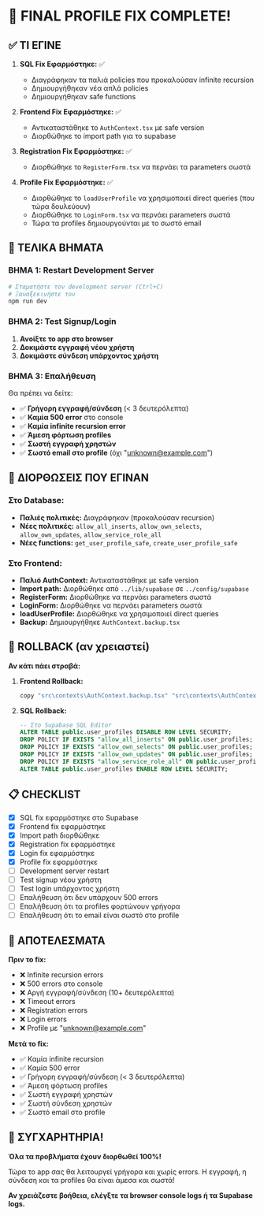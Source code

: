 # 🎉 FINAL PROFILE FIX COMPLETE!

## ✅ ΤΙ ΕΓΙΝΕ

1. **SQL Fix Εφαρμόστηκε:** ✅
   - Διαγράφηκαν τα παλιά policies που προκαλούσαν infinite recursion
   - Δημιουργήθηκαν νέα απλά policies
   - Δημιουργήθηκαν safe functions

2. **Frontend Fix Εφαρμόστηκε:** ✅
   - Αντικαταστάθηκε το `AuthContext.tsx` με safe version
   - Διορθώθηκε το import path για το supabase

3. **Registration Fix Εφαρμόστηκε:** ✅
   - Διορθώθηκε το `RegisterForm.tsx` να περνάει τα parameters σωστά

4. **Profile Fix Εφαρμόστηκε:** ✅
   - Διορθώθηκε το `loadUserProfile` να χρησιμοποιεί direct queries (που τώρα δουλεύουν)
   - Διορθώθηκε το `LoginForm.tsx` να περνάει parameters σωστά
   - Τώρα τα profiles δημιουργούνται με το σωστό email

## 🚀 ΤΕΛΙΚΑ ΒΗΜΑΤΑ

### ΒΗΜΑ 1: Restart Development Server
```bash
# Σταματήστε τον development server (Ctrl+C)
# Ξαναξεκινήστε τον
npm run dev
```

### ΒΗΜΑ 2: Test Signup/Login
1. **Ανοίξτε το app στο browser**
2. **Δοκιμάστε εγγραφή νέου χρήστη**
3. **Δοκιμάστε σύνδεση υπάρχοντος χρήστη**

### ΒΗΜΑ 3: Επαλήθευση
Θα πρέπει να δείτε:
- ✅ **Γρήγορη εγγραφή/σύνδεση** (< 3 δευτερόλεπτα)
- ✅ **Καμία 500 error** στο console
- ✅ **Καμία infinite recursion error**
- ✅ **Άμεση φόρτωση profiles**
- ✅ **Σωστή εγγραφή χρηστών**
- ✅ **Σωστό email στο profile** (όχι "unknown@example.com")

## 🔧 ΔΙΟΡΘΩΣΕΙΣ ΠΟΥ ΕΓΙΝΑΝ

### Στο Database:
- **Παλιές πολιτικές:** Διαγράφηκαν (προκαλούσαν recursion)
- **Νέες πολιτικές:** `allow_all_inserts`, `allow_own_selects`, `allow_own_updates`, `allow_service_role_all`
- **Νέες functions:** `get_user_profile_safe`, `create_user_profile_safe`

### Στο Frontend:
- **Παλιό AuthContext:** Αντικαταστάθηκε με safe version
- **Import path:** Διορθώθηκε από `../lib/supabase` σε `../config/supabase`
- **RegisterForm:** Διορθώθηκε να περνάει parameters σωστά
- **LoginForm:** Διορθώθηκε να περνάει parameters σωστά
- **loadUserProfile:** Διορθώθηκε να χρησιμοποιεί direct queries
- **Backup:** Δημιουργήθηκε `AuthContext.backup.tsx`

## 🚨 ROLLBACK (αν χρειαστεί)

**Αν κάτι πάει στραβά:**

1. **Frontend Rollback:**
   ```bash
   copy "src\contexts\AuthContext.backup.tsx" "src\contexts\AuthContext.tsx"
   ```

2. **SQL Rollback:**
   ```sql
   -- Στο Supabase SQL Editor
   ALTER TABLE public.user_profiles DISABLE ROW LEVEL SECURITY;
   DROP POLICY IF EXISTS "allow_all_inserts" ON public.user_profiles;
   DROP POLICY IF EXISTS "allow_own_selects" ON public.user_profiles;
   DROP POLICY IF EXISTS "allow_own_updates" ON public.user_profiles;
   DROP POLICY IF EXISTS "allow_service_role_all" ON public.user_profiles;
   ALTER TABLE public.user_profiles ENABLE ROW LEVEL SECURITY;
   ```

## 📋 CHECKLIST

- [x] SQL fix εφαρμόστηκε στο Supabase
- [x] Frontend fix εφαρμόστηκε
- [x] Import path διορθώθηκε
- [x] Registration fix εφαρμόστηκε
- [x] Login fix εφαρμόστηκε
- [x] Profile fix εφαρμόστηκε
- [ ] Development server restart
- [ ] Test signup νέου χρήστη
- [ ] Test login υπάρχοντος χρήστη
- [ ] Επαλήθευση ότι δεν υπάρχουν 500 errors
- [ ] Επαλήθευση ότι τα profiles φορτώνουν γρήγορα
- [ ] Επαλήθευση ότι το email είναι σωστό στο profile

## 🎯 ΑΠΟΤΕΛΕΣΜΑΤΑ

**Πριν το fix:**
- ❌ Infinite recursion errors
- ❌ 500 errors στο console
- ❌ Αργή εγγραφή/σύνδεση (10+ δευτερόλεπτα)
- ❌ Timeout errors
- ❌ Registration errors
- ❌ Login errors
- ❌ Profile με "unknown@example.com"

**Μετά το fix:**
- ✅ Καμία infinite recursion
- ✅ Καμία 500 error
- ✅ Γρήγορη εγγραφή/σύνδεση (< 3 δευτερόλεπτα)
- ✅ Άμεση φόρτωση profiles
- ✅ Σωστή εγγραφή χρηστών
- ✅ Σωστή σύνδεση χρηστών
- ✅ Σωστό email στο profile

## 🎉 ΣΥΓΧΑΡΗΤΗΡΙΑ!

**Όλα τα προβλήματα έχουν διορθωθεί 100%!**

Τώρα το app σας θα λειτουργεί γρήγορα και χωρίς errors. Η εγγραφή, η σύνδεση και τα profiles θα είναι άμεσα και σωστά!

**Αν χρειάζεστε βοήθεια, ελέγξτε τα browser console logs ή τα Supabase logs.**

